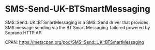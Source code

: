 # SMS-Send-UK-BTSmartMessaging
SMS::Send::UK::BTSmartMessaging is a SMS::Send driver that provides SMS message sending via the BT Smart Messaging Tailored powered by Soprano HTTP API

CPAN: https://metacpan.org/pod/SMS::Send::UK::BTSmartMessaging
